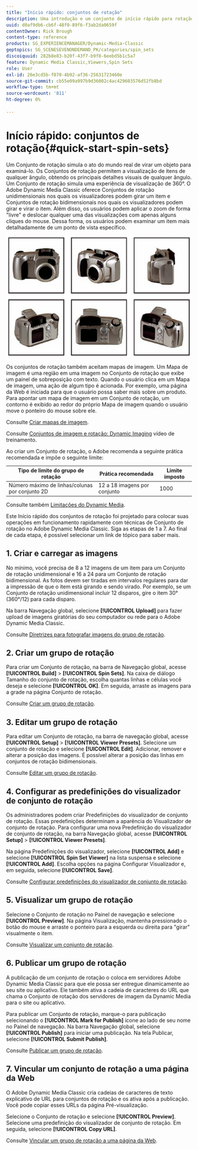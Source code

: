 ```yaml
---
title: "Início rápido: conjuntos de rotação"
description: Uma introdução e um conjunto de início rápido para rotação para ajudar você a começar a usar o Adobe Dynamic Media Classic rapidamente.
uuid: d0af9db6-cb6f-48f0-89f6-f3ab2da0659f
contentOwner: Rick Brough
content-type: reference
products: SG_EXPERIENCEMANAGER/Dynamic-Media-Classic
geptopics: SG_SCENESEVENONDEMAND_PK/categories/spin_sets
discoiquuid: 282b8e83-b20f-43f7-b9f8-6eebd5b1c5a7
feature: Dynamic Media Classic,Viewers,Spin Sets
role: User
exl-id: 26e3cd5b-f070-4b92-af36-25631723460e
source-git-commit: cb55e09a997b9d36002c4ac429603576d52fb8bd
workflow-type: tm+mt
source-wordcount: '811'
ht-degree: 0%

---
```


# Início rápido: conjuntos de rotação{#quick-start-spin-sets}

Um Conjunto de rotação simula o ato do mundo real de virar um objeto para examiná-lo. Os Conjuntos de rotação permitem a visualização de itens de qualquer ângulo, obtendo os principais detalhes visuais de qualquer ângulo. Um Conjunto de rotação simula uma experiência de visualização de 360°. O Adobe Dynamic Media Classic oferece Conjuntos de rotação unidimensionais nos quais os visualizadores podem girar um item e Conjuntos de rotação bidimensionais nos quais os visualizadores podem girar e virar o item. Além disso, os usuários podem aplicar o zoom de forma &quot;livre&quot; e deslocar qualquer uma das visualizações com apenas alguns cliques do mouse. Dessa forma, os usuários podem examinar um item mais detalhadamente de um ponto de vista específico.

![Imagens para um grupo de rotação.](/help/assets/spin_set.png)

Os conjuntos de rotação também aceitam mapas de imagem. Um Mapa de imagem é uma região em uma imagem no Conjunto de rotação que exibe um painel de sobreposição com texto. Quando o usuário clica em um Mapa de imagem, uma ação de algum tipo é acionada. Por exemplo, uma página da Web é iniciada para que o usuário possa saber mais sobre um produto. Para apontar um mapa de imagem em um Conjunto de rotação, um contorno é exibido ao redor do próprio Mapa de imagem quando o usuário move o ponteiro do mouse sobre ele.

Consulte [Criar mapas de imagem](creating-image-maps.md).

Consulte [Conjuntos de imagem e rotação: Dynamic Imaging](https://s7d5.scene7.com/s7viewers/html5/VideoViewer.html?videoserverurl=https://s7d5.scene7.com/is/content/&amp;emailurl=https://s7d5.scene7.com/s7/emailFriend&amp;serverUrl=https://s7d5.scene7.com/is/image/&amp;config=Scene7SharedAssets/Universal_HTML5_Video&amp;contenturl=https://s7d5.scene7.com/skins/&amp;asset=S7tutorials/556_Image%20&amp;%20Spin%20Sets_converted%20renamed_Dynamic%20Imaging-AVS) vídeo de treinamento.

Ao criar um Conjunto de rotação, o Adobe recomenda a seguinte prática recomendada e impõe o seguinte limite:

| Tipo de limite do grupo de rotação | Prática recomendada | Limite imposto |
| --- | --- | --- |
| Número máximo de linhas/colunas por conjunto 2D | 12 a 18 imagens por conjunto | 1000 |

Consulte também [Limitações do Dynamic Media](/help/limitations.md).

Este Início rápido dos conjuntos de rotação foi projetado para colocar suas operações em funcionamento rapidamente com técnicas de Conjunto de rotação no Adobe Dynamic Media Classic. Siga as etapas de 1 a 7. Ao final de cada etapa, é possível selecionar um link de tópico para saber mais.

## 1. Criar e carregar as imagens

No mínimo, você precisa de 8 a 12 imagens de um item para um Conjunto de rotação unidimensional e 16 a 24 para um Conjunto de rotação bidimensional. As fotos devem ser tiradas em intervalos regulares para dar a impressão de que o item está girando e sendo virado. Por exemplo, se um Conjunto de rotação unidimensional incluir 12 disparos, gire o item 30° (360°/12) para cada disparo.

Na barra Navegação global, selecione **[!UICONTROL Upload]** para fazer upload de imagens giratórias do seu computador ou rede para o Adobe Dynamic Media Classic.

Consulte [Diretrizes para fotografar imagens do grupo de rotação](creating-spin-set.md#guidelines-for-shooting-spin-set-images).

## 2. Criar um grupo de rotação

Para criar um Conjunto de rotação, na barra de Navegação global, acesse **[!UICONTROL Build]** > **[!UICONTROL Spin Sets]**. Na caixa de diálogo Tamanho do conjunto de rotação, escolha quantas linhas e células você deseja e selecione **[!UICONTROL OK]**. Em seguida, arraste as imagens para a grade na página Conjunto de rotação.

Consulte [Criar um grupo de rotação](creating-spin-set.md#creating-a-spin-set).

## 3. Editar um grupo de rotação

Para editar um Conjunto de rotação, na barra de navegação global, acesse **[!UICONTROL Setup]** > **[!UICONTROL Viewer Presets]**. Selecione um conjunto de rotação e selecione **[!UICONTROL Edit]**. Adicionar, remover e alterar a posição das imagens. É possível alterar a posição das linhas em conjuntos de rotação bidimensionais.

Consulte [Editar um grupo de rotação](creating-spin-set.md#editing-a-spin-set).

## 4. Configurar as predefinições do visualizador de conjunto de rotação

Os administradores podem criar Predefinições do visualizador de conjunto de rotação. Essas predefinições determinam a aparência do Visualizador de conjunto de rotação. Para configurar uma nova Predefinição do visualizador de conjunto de rotação, na barra Navegação global, acesse **[!UICONTROL Setup]** > **[!UICONTROL Viewer Presets]**.

Na página Predefinições do visualizador, selecione **[!UICONTROL Add]** e selecione **[!UICONTROL Spin Set Viewer]** na lista suspensa e selecione **[!UICONTROL Add]**. Escolha opções na página Configurar Visualizador e, em seguida, selecione **[!UICONTROL Save]**.

Consulte [Configurar predefinições do visualizador de conjunto de rotação](setting-spin-set-viewer-presets.md#setting-up-spin-set-viewer-presets).

## 5. Visualizar um grupo de rotação

Selecione o Conjunto de rotação no Painel de navegação e selecione **[!UICONTROL Preview]**. Na página Visualização, mantenha pressionado o botão do mouse e arraste o ponteiro para a esquerda ou direita para &quot;girar&quot; visualmente o item.

Consulte [Visualizar um conjunto de rotação](previewing-spin-set.md#previewing-a-spin-set).

## 6. Publicar um grupo de rotação

A publicação de um conjunto de rotação o coloca em servidores Adobe Dynamic Media Classic para que ele possa ser entregue dinamicamente ao seu site ou aplicativo. Ele também ativa a cadeia de caracteres do URL que chama o Conjunto de rotação dos servidores de imagem da Dynamic Media para o site ou aplicativo.

Para publicar um Conjunto de rotação, marque-o para publicação selecionando o **[!UICONTROL Mark for Publish]** ícone ao lado de seu nome no Painel de navegação. Na barra Navegação global, selecione **[!UICONTROL Publish]** para iniciar uma publicação. Na tela Publicar, selecione **[!UICONTROL Submit Publish]**.

Consulte [Publicar um grupo de rotação](publishing-spin-set.md#publishing-a-spin-set).

## 7. Vincular um conjunto de rotação a uma página da Web

O Adobe Dynamic Media Classic cria cadeias de caracteres de texto explicativo de URL para conjuntos de rotação e os ativa após a publicação. Você pode copiar esses URLs da página Pré-visualização.

Selecione o Conjunto de rotação e selecione **[!UICONTROL Preview]**. Selecione uma predefinição do visualizador de conjunto de rotação. Em seguida, selecione **[!UICONTROL Copy URL]**.

Consulte [Vincular um grupo de rotação a uma página da Web](linking-spin-set-web-page.md#linking-a-spin-set-to-a-web-page).
